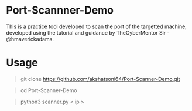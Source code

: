 # Port-Scannner-Demo
This is a practice tool developed to scan the port of the targetted machine, developed using the tutorial and guidance by TheCyberMentor Sir - @hmaverickadams.

# Usage
> git clone https://github.com/akshatsoni64/Port-Scanner-Demo.git

> cd Port-Scanner-Demo

> python3 scanner.py < ip >
